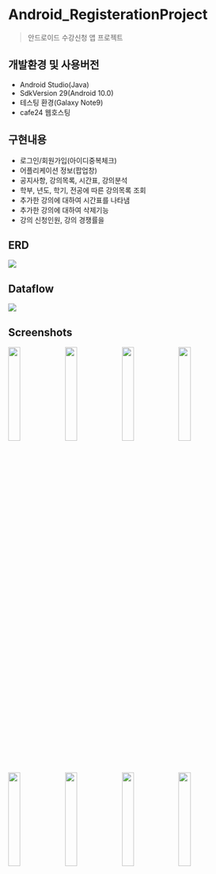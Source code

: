 # Android_RegisterationProject
> 안드로이드 수강신청 앱 프로젝트

## 개발환경 및 사용버전
- Android Studio(Java)
- SdkVersion 29(Android 10.0)
- 테스팅 환경(Galaxy Note9)
- cafe24 웹호스팅 

## 구현내용
- 로그인/회원가입(아이디중복체크)
- 어플리케이션 정보(팝업창)   
- 공지사항, 강의목록, 시간표, 강의분석
- 학부, 년도, 학기, 전공에 따른 강의목록 조회
- 추가한 강의에 대하여 시간표를 나타냄
- 추가한 강의에 대하여 삭제기능      
- 강의 신청인원, 강의 경쟁률을 

## ERD
<img src="https://user-images.githubusercontent.com/76413580/112757870-79b51680-9026-11eb-8a08-d3ef321bd8ee.PNG"></image>

## Dataflow
<img src="https://user-images.githubusercontent.com/76413580/113073079-5eebc900-9203-11eb-858c-857073205136.png"></image>

## Screenshots
<img src="https://user-images.githubusercontent.com/76413580/110277785-54ca1680-8019-11eb-9534-47b54df72ef3.jpg" width="22%"></image>
<img src="https://user-images.githubusercontent.com/76413580/110277798-58f63400-8019-11eb-945f-8426bbd88b81.jpg" width="22%"></image>
<img src="https://user-images.githubusercontent.com/76413580/110277804-5abff780-8019-11eb-909d-3339280fac21.jpg" width="22%"></image>
<img src="https://user-images.githubusercontent.com/76413580/110277808-5c89bb00-8019-11eb-9b6c-6dbbaa06a80f.jpg" width="22%"></image>
<img src="https://user-images.githubusercontent.com/76413580/110403170-fc018900-80bf-11eb-8387-5a1882cb46fa.jpg" width="22%"></image>
<img src="https://user-images.githubusercontent.com/76413580/110403181-01f76a00-80c0-11eb-81a0-70c5eee97d29.jpg" width="22%"></image>
<img src="https://user-images.githubusercontent.com/76413580/110403192-058af100-80c0-11eb-8bbc-100d5b0bfc7b.jpg" width="22%"></image>
<img src="https://user-images.githubusercontent.com/76413580/110403195-091e7800-80c0-11eb-89a2-a60251591743.jpg" width="22%"></image>

